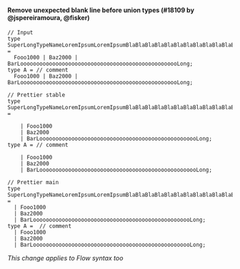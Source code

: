 #### Remove unexpected blank line before union types (#18109 by @jspereiramoura, @fisker)

<!-- prettier-ignore -->
```tsx
// Input
type SuperLongTypeNameLoremIpsumLoremIpsumBlaBlaBlaBlaBlaBlaBlaBlaBlaBlaBlaBla =
  Fooo1000 | Baz2000 | BarLoooooooooooooooooooooooooooooooooooooooooooooooooLong;
type A = // comment
  Fooo1000 | Baz2000 | BarLoooooooooooooooooooooooooooooooooooooooooooooooooLong;

// Prettier stable
type SuperLongTypeNameLoremIpsumLoremIpsumBlaBlaBlaBlaBlaBlaBlaBlaBlaBlaBlaBla =

    | Fooo1000
    | Baz2000
    | BarLoooooooooooooooooooooooooooooooooooooooooooooooooLong;
type A = // comment

    | Fooo1000
    | Baz2000
    | BarLoooooooooooooooooooooooooooooooooooooooooooooooooLong;

// Prettier main
type SuperLongTypeNameLoremIpsumLoremIpsumBlaBlaBlaBlaBlaBlaBlaBlaBlaBlaBlaBla =
  | Fooo1000
  | Baz2000
  | BarLoooooooooooooooooooooooooooooooooooooooooooooooooLong;
type A =  // comment
  | Fooo1000
  | Baz2000
  | BarLoooooooooooooooooooooooooooooooooooooooooooooooooLong;
```

_This change applies to Flow syntax too_
